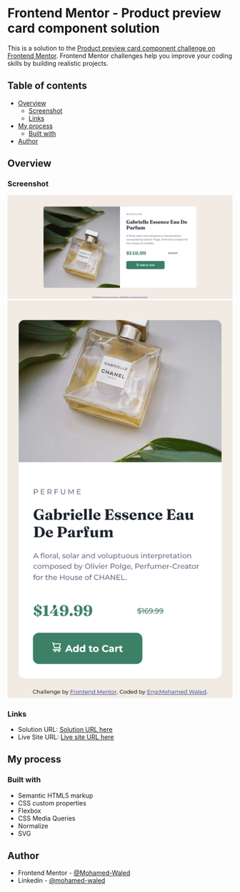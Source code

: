 # Frontend Mentor - Product preview card component solution

This is a solution to the [Product preview card component challenge on Frontend Mentor](https://www.frontendmentor.io/challenges/product-preview-card-component-GO7UmttRfa). Frontend Mentor challenges help you improve your coding skills by building realistic projects.

## Table of contents

- [Overview](#overview)
  - [Screenshot](#screenshot)
  - [Links](#links)
- [My process](#my-process)
  - [Built with](#built-with)
- [Author](#author)

## Overview

### Screenshot

![](images/_X__Online%2520Courses_Projects_My%2520Git-Hub_FEM_HTML%2520%26%2520CSS_Newbie_Product-Preview-Card-Component_index.html.png)
![](images/_X__Online%2520Courses_Projects_My%2520Git-Hub_FEM_HTML%2520%26%2520CSS_Newbie_Product-Preview-Card-Component_index.html(1).png)

### Links

- Solution URL: [Solution URL here](https://www.frontendmentor.io/solutions/product-preview-card-component-using-sass-KKDL-TdXk4)
- Live Site URL: [Live site URL here](https://mohamed-waled.github.io/Product-Preview-Card-Component/)

## My process

### Built with

- Semantic HTML5 markup
- CSS custom properties
- Flexbox
- CSS Media Queries
- Normalize
- SVG

## Author

- Frontend Mentor - [@Mohamed-Waled](https://www.frontendmentor.io/profile/Mohamed-Waled)
- Linkedin - [@mohamed-waled](https://www.linkedin.com/in/mohamed-waled-82a51a1bb/)
